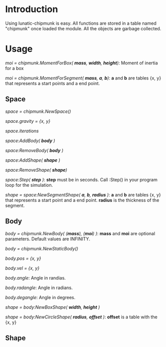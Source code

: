 # Introduction #

Using lunatic-chipmunk is easy. All functions are stored in a table named "chipmunk" once loaded the module. All the objects are garbage collected.

# Usage #

_moi = chipmunk.MomentForBox( **mass**, **width**, **height**)_: Moment of inertia for a box

_moi = chipmunk.MomentForSegment( **mass**, **a**, **b**)_: **a** and **b** are tables {x, y} that represents a start points and a end point.

## Space ##

_space = chipmunk.NewSpace()_

_space.gravity = {x, y}_

_space.iterations_

_space:AddBody( **body** )_

_space:RemoveBody( **body** )_

_space:AddShape( **shape** )_

_space:RemoveShape( **shape**)_

_space:Step( **step** )_: **step** must be in seconds. Call :Step() in your program loop for the simulation.

_shape = space:NewSegmentShape( **a**, **b**, **radius** )_: **a** and **b** are tables {x, y} that represents a start point and a end point. **radius** is the thickness of the segment.

## Body ##

_body = chipmunk.NewBody( (**mass**), (**moi**) )_: **mass** and **moi** are optional parameters. Default values are INFINITY.

_body = chipmunk.NewStaticBody()_

_body.pos = {x, y}_

_body.vel = {x, y}_

_body.angle_: Angle in randias.

_body.radangle_: Angle in radians.

_body.degangle_: Angle in degrees.

_shape = body:NewBoxShape( **width**, **height** )_

_shape = body:NewCircleShape( **radius**, **offset** )_: **offset** is a table with the {x, y}

## Shape ##